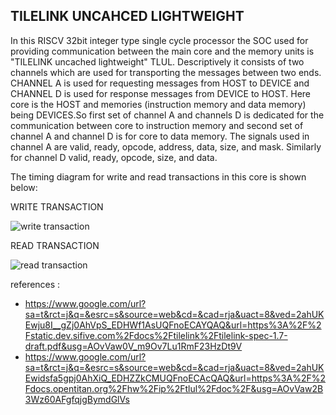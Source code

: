 ##                   TILELINK UNCAHCED LIGHTWEIGHT

In this RISCV 32bit integer type single cycle processor 
the SOC used for providing communication between the main 
core and the memory units is "TILELINK uncached lightweight" 
TLUL. Descriptively it consists of two channels which are 
used for transporting the messages between two ends. 
CHANNEL A is used for requesting messages from HOST to DEVICE
and CHANNEL D is used for response messages from DEVICE to HOST.
Here core is the HOST and memories (instruction memory and 
data memory) being DEVICES.So first set of channel A and 
channels D is dedicated for the communication between core to 
instruction memory and second set of channel A and channel D 
is for core to data memory. The signals used in channel A are 
valid, ready, opcode, address, data, size, and mask. Similarly
for channel D valid, ready, opcode, size, and data.

The timing diagram for write and read transactions in this core 
is shown below:

WRITE TRANSACTION

![write transaction](https://user-images.githubusercontent.com/81966301/141778279-86639ce0-b665-49d5-a17c-0f2e102a880c.png)

READ TRANSACTION

![read transaction](https://user-images.githubusercontent.com/81966301/141778294-0f78bb2c-d6bd-430b-9250-5718fa654a56.png)

references : 
* https://www.google.com/url?sa=t&rct=j&q=&esrc=s&source=web&cd=&cad=rja&uact=8&ved=2ahUKEwju8I__gZj0AhVpS_EDHWf1AsUQFnoECAYQAQ&url=https%3A%2F%2Fstatic.dev.sifive.com%2Fdocs%2Ftilelink%2Ftilelink-spec-1.7-draft.pdf&usg=AOvVaw0V_m9Ov7Lu1RmF23HzDt9V
* https://www.google.com/url?sa=t&rct=j&q=&esrc=s&source=web&cd=&cad=rja&uact=8&ved=2ahUKEwidsfa5gpj0AhXiQ_EDHZZkCMUQFnoECAcQAQ&url=https%3A%2F%2Fdocs.opentitan.org%2Fhw%2Fip%2Ftlul%2Fdoc%2F&usg=AOvVaw2B3Wz60AFgfqjgBymdGlVs
